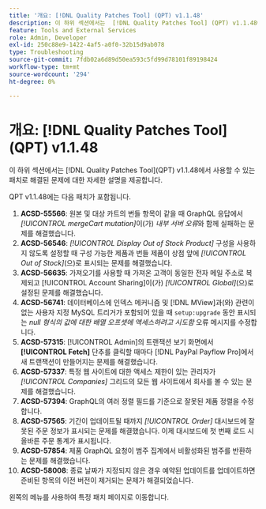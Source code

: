 ```yaml
---
title: '개요: [!DNL Quality Patches Tool] (QPT) v1.1.48'
description: 이 하위 섹션에서는  [!DNL Quality Patches Tool] (QPT) v1.1.48에서 사용할 수 있는 패치로 해결된 문제에 대한 자세한 설명을 제공합니다.
feature: Tools and External Services
role: Admin, Developer
exl-id: 250c88e9-1422-4af5-a0f0-32b15d9ab078
type: Troubleshooting
source-git-commit: 7fdb02a6d89d50ea593c5fd99d78101f89198424
workflow-type: tm+mt
source-wordcount: '294'
ht-degree: 0%

---
```


# 개요: [!DNL Quality Patches Tool]&#x200B;(QPT) v1.1.48

이 하위 섹션에서는 [!DNL Quality Patches Tool]&#x200B;(QPT) v1.1.48에서 사용할 수 있는 패치로 해결된 문제에 대한 자세한 설명을 제공합니다.

QPT v1.1.48에는 다음 패치가 포함됩니다.

1. **ACSD-55566**: 원본 및 대상 카트의 번들 항목이 같을 때 GraphQL 응답에서 *[!UICONTROL mergeCart mutation]*&#x200B;이(가) *내부 서버 오류*&#x200B;와 함께 실패하는 문제를 해결했습니다.
1. **ACSD-56546**: *[!UICONTROL Display Out of Stock Product]* 구성을 사용하지 않도록 설정할 때 구성 가능한 제품과 번들 제품이 상점 앞에 *[!UICONTROL Out of Stock]*(으)로 표시되는 문제를 해결했습니다.
1. **ACSD-56635**: 가져오기를 사용할 때 가져온 고객이 동일한 전자 메일 주소로 복제되고 [!UICONTROL Account Sharing]이(가) *[!UICONTROL Global]*(으)로 설정된 문제를 해결했습니다.
1. **ACSD-56741**: 데이터베이스에 인덱스 메커니즘 및 [!DNL MView]과(와) 관련이 없는 사용자 지정 MySQL 트리거가 포함되어 있을 때 `setup:upgrade` 동안 표시되는 *null 형식의 값에 대한 배열 오프셋에 액세스하려고 시도함* 오류 메시지를 수정합니다.
1. **ACSD-57315**: [!UICONTROL Admin]의 트랜잭션 보기 화면에서 **[!UICONTROL Fetch]** 단추를 클릭할 때마다 [!DNL PayPal Payflow Pro]에서 새 트랜잭션이 만들어지는 문제를 해결했습니다.
1. **ACSD-57337**: 특정 웹 사이트에 대한 액세스 제한이 있는 관리자가 *[!UICONTROL Companies]* 그리드의 모든 웹 사이트에서 회사를 볼 수 있는 문제를 해결했습니다.
1. **ACSD-57394**: GraphQL의 여러 정렬 필드를 기준으로 잘못된 제품 정렬을 수정합니다.
1. **ACSD-57565**: 기간이 업데이트될 때까지 *[!UICONTROL Order]* 대시보드에 잘못된 주문 정보가 표시되는 문제를 해결했습니다. 이제 대시보드에 첫 번째 로드 시 올바른 주문 통계가 표시됩니다.
1. **ACSD-57854**: 제품 GraphQL 요청이 범주 집계에서 비활성화된 범주를 반환하는 문제를 해결했습니다.
1. **ACSD-58008**: 종료 날짜가 지정되지 않은 경우 예약된 업데이트를 업데이트하면 준비된 항목의 이전 버전이 제거되는 문제가 해결되었습니다.

왼쪽의 메뉴를 사용하여 특정 패치 페이지로 이동합니다.
